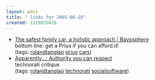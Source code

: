 ```yaml
---
layout: post
title: " links for 2005-06-28"
created: 1119939428
---
```

<ul class="delicious">
	<li>
		<div class="delicious-link"><a href="http://bayosphere.com/node/624">The safest family car, a holistic approach | Bayosphere</a></div>
		<div class="delicious-extended">bottom line: get a Prius if you can afford it!</div>
		<div class="delicious-tags">(tags: <a href="http://del.icio.us/rtanglao/rolandtanglao">rolandtanglao</a> <a href="http://del.icio.us/rtanglao/prius">prius</a> <a href="http://del.icio.us/rtanglao/cars">cars</a>)</div>
	</li>
	<li>
		<div class="delicious-link"><a href="http://phenomenologic.blogspot.com/2005/06/authority-you-can-respect.html">Apparently...: Authority you can respect</a></div>
		<div class="delicious-extended">technorati critique</div>
		<div class="delicious-tags">(tags: <a href="http://del.icio.us/rtanglao/rolandtanglao">rolandtanglao</a> <a href="http://del.icio.us/rtanglao/technorati">technorati</a> <a href="http://del.icio.us/rtanglao/socialsoftware">socialsoftware</a>)</div>
	</li>
</ul>


